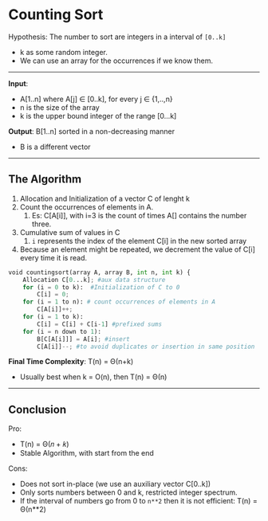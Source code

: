 # Counting Sort

Hypothesis: The number to sort are integers in a interval of `[0..k]` 
* k as some random integer.
* We can use an array for the occurrences if we know them.

---

**Input**: 
* A[1..n] where A[j] ∈ [0..k], for every j ∈ {1,..,n}
* n is the size of the array
* k is the upper bound integer of the range [0...k]

**Output**: B[1..n] sorted in a non-decreasing manner
* B is a different vector

---

## The Algorithm
1. Allocation and Initialization of a vector C of lenght k
2. Count the occurrences of elements in A.
   1. Es: C[A[i]], with i=3 is the count of times A[] contains the number three.
3. Cumulative sum of values in C
   1. `i` represents the index of the element C[i] in the new sorted array
4. Because an element might be repeated, we decrement the value of C[i] every time it is read.


```python
void countingsort(array A, array B, int n, int k) {
    Allocation C[0...k]; #aux data structure
    for (i = 0 to k):  #Initialization of C to 0
        C[i] = 0;
    for (i = 1 to n): # count occurrences of elements in A
        C[A[i]]++;
    for (i = 1 to k):
        C[i] = C[i] + C[i-1] #prefixed sums
    for (i = n down to 1):
        B[C[A[i]]] = A[i]; #insert
        C[A[i]]--; #to avoid duplicates or insertion in same position
```
**Final Time Complexity**: T(n) = Θ(n+k) 
* Usually best when k = O(n), then T(n) = Θ(n)

--- 

## Conclusion
Pro:
* T(n) = Θ(𝑛 + 𝑘)
* Stable Algorithm, with start from the end

Cons:
* Does not sort in-place (we use an auxiliary vector C[0..k])
* Only sorts numbers between 0 and k, restricted integer spectrum.
* If the interval of numbers go from 0 to `n**2` then it is not efficient: T(n) = Θ(n**2)
